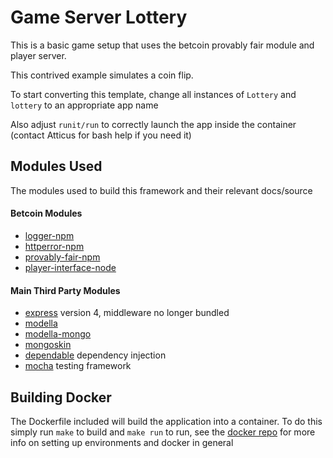 # Game Server Lottery #

This is a basic game setup that uses the betcoin provably fair module
and player server.

This contrived example simulates a coin flip.

To start converting this template, change all instances of `Lottery`
and `lottery` to an appropriate app name

Also adjust `runit/run` to correctly launch the app inside the
container (contact Atticus for bash help if you need it)

## Modules Used ##

The modules used to build this framework and their relevant docs/source

#### Betcoin Modules ####

- [logger-npm](https://bitbucket.org/betcn/logger-npm)
- [httperror-npm](https://bitbucket.org/betcn/httperror-npm)
- [provably-fair-npm](https://bitbucket.org/betcn/provably-fair-npm)
- [player-interface-node](https://bitbucket.org/betcn/player-interface-node)

#### Main Third Party Modules ####

- [express](http://expressjs.com) version 4, middleware no longer bundled
- [modella](https://github.com/modella/modella)
- [modella-mongo](https://github.com/modella/mongo)
- [mongoskin](https://github.com/kissjs/node-mongoskin)
- [dependable](https://github.com/idottv/dependable) dependency injection
- [mocha](http://visionmedia.github.io/mocha/) testing framework

## Building Docker ##

The Dockerfile included will build the application into a
container. To do this simply run `make` to build and `make run` to
run, see the
[docker repo](https://bitbucket.org/betcn/docker/overview) for more
info on setting up environments and docker in general
